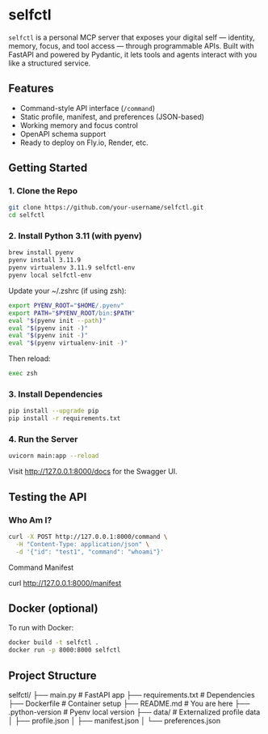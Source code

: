# selfctl

`selfctl` is a personal MCP server that exposes your digital self — identity, memory, focus, and tool access — through programmable APIs. Built with FastAPI and powered by Pydantic, it lets tools and agents interact with you like a structured service.

## Features

- Command-style API interface (`/command`)
- Static profile, manifest, and preferences (JSON-based)
- Working memory and focus control
- OpenAPI schema support
- Ready to deploy on Fly.io, Render, etc.

## Getting Started

### 1. Clone the Repo

```bash
git clone https://github.com/your-username/selfctl.git
cd selfctl
```

### 2. Install Python 3.11 (with pyenv)

```bash
brew install pyenv
pyenv install 3.11.9
pyenv virtualenv 3.11.9 selfctl-env
pyenv local selfctl-env
```

Update your ~/.zshrc (if using zsh):

```bash
export PYENV_ROOT="$HOME/.pyenv"
export PATH="$PYENV_ROOT/bin:$PATH"
eval "$(pyenv init --path)"
eval "$(pyenv init -)"
eval "$(pyenv init -)"
eval "$(pyenv virtualenv-init -)"
```

Then reload:

```bash
exec zsh
```

### 3. Install Dependencies

```bash
pip install --upgrade pip
pip install -r requirements.txt
```

### 4. Run the Server

```bash
uvicorn main:app --reload
```
Visit http://127.0.0.1:8000/docs for the Swagger UI.

## Testing the API

### Who Am I?

```bash
curl -X POST http://127.0.0.1:8000/command \
  -H "Content-Type: application/json" \
  -d '{"id": "test1", "command": "whoami"}'
````

Command Manifest

curl http://127.0.0.1:8000/manifest


## Docker (optional)

To run with Docker:

```bash
docker build -t selfctl .
docker run -p 8000:8000 selfctl
```

## Project Structure

selfctl/
├── main.py                  # FastAPI app
├── requirements.txt         # Dependencies
├── Dockerfile               # Container setup
├── README.md                # You are here
├── .python-version          # Pyenv local version
├── data/                    # Externalized profile data
│   ├── profile.json
│   ├── manifest.json
│   └── preferences.json